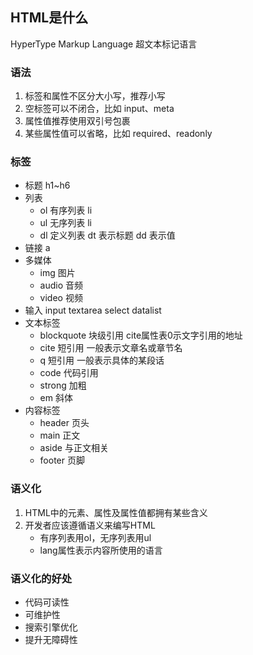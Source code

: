 ## HTML是什么
HyperType Markup Language 超文本标记语言

### 语法
1. 标签和属性不区分大小写，推荐小写
2. 空标签可以不闭合，比如 input、meta
3. 属性值推荐使用双引号包裹
4. 某些属性值可以省略，比如 required、readonly

### 标签
- 标题 h1~h6
- 列表
   - ol 有序列表 li 
   - ul 无序列表 li
   - dl 定义列表 dt 表示标题 dd 表示值
- 链接 a
- 多媒体 
   - img 图片
   - audio 音频
   - video 视频
- 输入 input textarea select datalist
- 文本标签 
   - blockquote 块级引用 cite属性表0示文字引用的地址
   - cite 短引用 一般表示文章名或章节名
   - q 短引用 一般表示具体的某段话
   - code 代码引用
   - strong 加粗
   - em 斜体
- 内容标签
   - header 页头
   - main 正文
   - aside 与正文相关
   - footer 页脚

### 语义化
1. HTML中的元素、属性及属性值都拥有某些含义
2. 开发者应该遵循语义来编写HTML
   - 有序列表用ol，无序列表用ul
   - lang属性表示内容所使用的语言 

### 语义化的好处
- 代码可读性
- 可维护性
- 搜索引擎优化
- 提升无障碍性